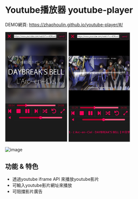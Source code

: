 # Youtube播放器 youtube-player

DEMO網頁: https://zhaohoulin.github.io/youtube-player/#/

<img src="demo/mobile-1.jpg"  width="40%" >
<img src="demo/mobile-2.jpg"  width="40%" >

![image](demo/demo.gif)

## 功能 & 特色
* 透過youtube iframe API 來播放youtube影片
* 可輸入youtube影片網址來播放
* 可阻擋影片廣告